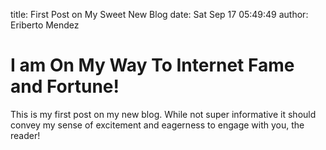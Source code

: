 title: First Post on My Sweet New Blog
date: Sat Sep 17 05:49:49
author: Eriberto Mendez

# I am On My Way To Internet Fame and Fortune!

This is my first post on my new blog. While not super informative it
should convey my sense of excitement and eagerness to engage with you,
the reader!

